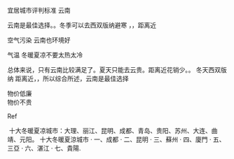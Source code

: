 宜居城市评判标准  云南
 


云南是最佳选择。。冬季可以去西双版纳避寒  ，，距离近

空气污染
云南也环境好

气温 冬暖夏凉不要太热太冷

总体来说，只有云南比较满足了。夏天只能去云贵。距离近花销少。。
冬天西双版纳    距离近，，所以综合所述，云南是最佳选择





物价低廉  
物价不贵



Ref

 十大冬暖夏凉城市：大理、丽江、昆明、成都、青岛、贵阳、苏州、大连、曲靖、元阳。
十大冬暖夏涼城市 · 一、成都 · 二、昆明 · 三、蘇州 · 四、廈門 · 五、三亞 · 六、湛江 · 七、貴陽.

